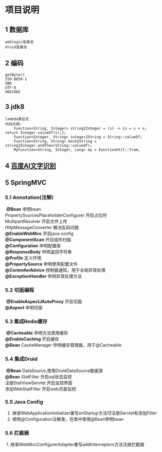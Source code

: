# 项目说明
## 1 数据库
```
weblogic连接池
druid连接池
```
## 2 编码
    getByte()
    ISO-8859-1
    GBK
    UTF-8
    UNICODE
## 3 jdk8
    lambda表达式
    代码示例:
        Function<String, Integer> string2Integer = (s) -> {s = s + s; return Integer.valueOf(s);};
        Function<Integer, String> integer2String = String::valueOf;
        Function<String, String> back2String = string2Integer.andThen(String::valueOf);
        MyFunction<String, Integer, Long> my = FunctionUtil::from;
## 4 [百度AI文字识别](https://ai.baidu.com/) 
## 5 SpringMVC
### 5.1 Annotation(注解)

​    **@Bean** 申明bean  
         PropertySourcesPlaceholderConfigurer 开启占位符  
         MultipartResolver 开启文件上传  
         HttpMessageConverter 解决乱码问题  
​    **@EnableWebMvc** 开启java config  
​    **@ComponentScan** 开启组件扫描  
​    **@Configuration** 申明配置类  
​    **@ResponseBody** 申明返回字符串  
​    **@Profile** 定义环境  
​    **@PropertySource** 申明使用配置文件  
​    **@ControllerAdvice** 控制器通知，用于全局异常处理  
​    **@ExceptionHandler** 申明异常处理方法  

### 5.2 切面编程

​    **@EnableAspectJAutoProxy** 开启切面  
​    **@Aspect** 申明切面  

### 5.3 集成Redis缓存

​    **@Cacheable** 申明方法使用缓存  
​    **@EnableCaching** 开启缓存  
​    **@Bean** CacheManager 申明缓存管理器，用于@Cacheable  

### 5.4 集成Druid  

​    **@Bean** DataSource,使用DruidDataSource数据源  
​    **@Bean** StatFilter 开启sql状态监控  
​    注册StatViewServlet 开启监控界面  
​    添加WebStatFilter 开启web页面监控  

### 5.5 Java Config

1. 继承WebApplicationInitializer重写onStartup方法可注册Servlet和添加Filter  
2. 使用@Configuration注解类，在类中使用@Bean申明bean  

### 5.6 拦截器

​        1. 继承WebMvcConfigurerAdapter重写addInterceptors方法注册拦截器  



 
